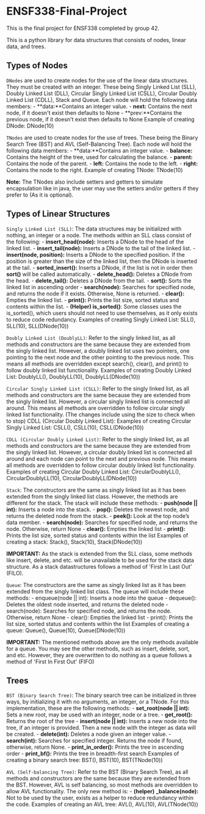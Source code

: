 # ENSF338-Final-Project

This is the final project for ENSF338 completed by group 42.

This is a python library for data structures that consists of nodes, linear data, and trees.

## Types of Nodes

`DNodes` are used to create nodes for the use of the linear data structures. They must be created with an integer. These being Singly Linked List (SLL), Doubly Linked List (DLL), Circular Singly Linked List (CSLL), Circular Doubly Linked List (CDLL), Stack and Queue. Each node will hold the following data members:
    - **data:**Contains an integer value.
    - **next:** Contains the next node, if it doesn't exist then defaults to None
    - **prev:**Contains the previous node, if it doesn't exist then defaults to None
 Example of creating DNode: DNode(10)
    
`TNodes` are used to create nodes for the use of trees. These being the Binary Search Tree (BST) and AVL (Self-Balancing Tree). Each node will hold the following data members:
    - **data:**Contains an integer value.
    - **balance:** Contains the height of the tree, used for calculating the balance.
    - **parent:** Contains the node of the parent.
    - **left:** Contains the node to the left.
    - **right:** Contains the node to the right.
Example of creating TNode: TNode(10)

**Note:** The TNodes also include setters and getters to simulate encapsulation like in java, the user may use the setters and/or getters if they prefer to (As it is optional).

## Types of Linear Structures

`Singly Linked List (SLL)`: The data structures may be initialized with nothing, an integer or a node. The methods within an SLL class consist of the following:
    - **insert_head(node):** Inserts a DNode to the head of the linked list.
    - **insert_tail(node):** Inserts a DNode to the tail of the linked list.
    - **insert(node, position):** Inserts a DNode to the specified position. If the position is greater than the size of the linked list, then the DNode is inserted at the tail.
    - **sorted_insert():** Inserts a DNode, if the list is not in order then **sort()** will be called automatically.
    - **delete_head():** Deletes a DNode from the head.
    - **delete_tail():** Deletes a DNode from the tail.
    - **sort():** Sorts the linked list in ascending order
    - **search(node):** Searches for specified node, and returns the node if it exists. Otherwise, None is returned.
    - **clear():** Empties the linked list.
    - **print():** Prints the list size, sorted status and contents within the list.
    - **(Helper) is_sorted()**: Some classes uses the is_sorted(), which users should not need to use themselves, as it only exists to reduce code redundancy.
Examples of creating Singly Linked List: SLL(), SLL(10), SLL(DNode(10))

`Doubly Linked List (DoublyLL)`: Refer to the singly linked list, as all methods and constructors are the same because they are extended from the singly linked list. However, a doubly linked list uses two pointers, one pointing to the next node and the other pointing to the previous node. This means all methods are overridden except search(), clear(), and print() to follow doubly linked list functionality.
Examples of creating Doubly Linked List: DoublyLL(), DoublyLL(10), DoublyLL(DNode(10))

`Circular Singly Linked List (CSLL)`: Refer to the singly linked list, as all methods and constructors are the same because they are extended from the singly linked list. However, a circular singly linked list is connected all around. This means all methods are overridden to follow circular singly linked list functionality. (The changes include using the size to check when to stop)
CDLL (Circular Doubly Linked List):
Examples of creating Circular Singly Linked List: CSLL(), CSLL(10), CSLL(DNode(10))

`CDLL (Circular Doubly Linked List)`: Refer to the singly linked list, as all methods and constructors are the same because they are extended from the singly linked list. However, a circular doubly linked list is connected all around and each node can point to the next and previous node. This means all methods are overridden to follow circular doubly linked list functionality. 
Examples of creating Circular Doubly Linked List: CircularDoublyLL(), CircularDoublyLL(10), CircularDoublyLL(DNode(10))

`Stack`: The constructors are the same as singly linked list as it has been extended from the singly linked list class. However, the methods are different for the stack. The stack will include these methods:
    - **push(node || int):** Inserts a node into the stack. 
    - **pop():** Deletes the newest node, and returns the deleted node from the stack.
    - **peek():** Look at the top node’s data member.
    - **search(node):** Searches for specified node, and returns the node. Otherwise, return None
    - **clear():** Empties the linked list
    - **print():** Prints the list size, sorted status and contents within the list
Examples of creating a stack: Stack(), Stack(10), Stack(DNode(10))

**IMPORTANT:** As the stack is extended from the SLL class, some methods like insert, delete, and etc. will be unavailable to be used for the stack data structure. As a stack datastructures follows a method of 'First In Last Out' (FILO).

`Queue`: The constructors are the same as singly linked list as it has been extended from the singly linked list class. The queue will include these methods:
    - enqueue(node || int): Inserts a node into the queue
    - dequeue(): Deletes the oldest node inserted, and returns the deleted node
    - search(node): Searches for specified node, and returns the node. Otherwise, return None
    - clear(): Empties the linked list
    - print(): Prints the list size, sorted status and contents within the list
Examples of creating a queue: Queue(), Queue(10), Queue(DNode(10))

**IMPORTANT:** The mentioned methods above are the only methods available for a queue. You may see the other methods, such as insert, delete, sort, and etc. However, they are overwritten to do nothing as a queue follows a method of 'First In First Out' (FIFO)

## Trees

`BST (Binary Search Tree)`: The binary search tree can be initialized in three ways, by initializing it with no arguments, an integer, or a TNode. For this implementation, these are the following methods:
    - **set_root(node || int):** Sets a new root, may be used with an integer, node or a tree.
    - **get_root():** Returns the root of the tree
    - **insert(node || int):** Inserts a new node into the tree, if an integer is provided. Then a new node with the integer as data will be created.
    - **delete(int):** Deletes a node given an integer value.
    - **search(int):** Searches for specified integer. Returns the node if found, otherwise, return None.
    - **print_in_order():** Prints the tree in ascending order
    - **print_bf():** Prints the tree in breadth-first search
Examples of creating a binary search tree: BST(), BST(10), BST(TNode(10))

`AVL (Self-balancing Tree)`: Refer to the BST (Binary Search Tree), as all methods and constructors are the same because they are extended from the BST. However, AVL is self balancing, so most methods are overridden to allow AVL functionality. The only new method is:
    - **(helper)** **_balance(node):** Not to be used by the user, exists as a helper to reduce redundancy within the code.
Examples of creating an AVL tree: AVL(), AVL(10), AVL(TNode(10))